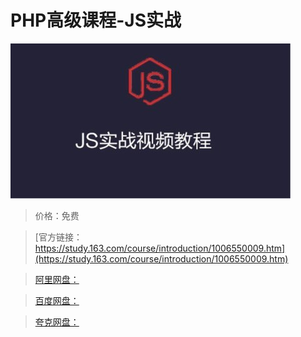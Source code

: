 # PHP高级课程-JS实战

![img](../../../assets/study163/free/dd49ca4d775543e7b8a8ae3fc1cf494e.jpg)

> 价格：免费

> [官方链接：https://study.163.com/course/introduction/1006550009.htm](https://study.163.com/course/introduction/1006550009.htm)

> [阿里网盘：]()

> [百度网盘：]()

> [夸克网盘：]()
